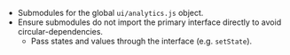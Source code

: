 - Submodules for the global `ui/analytics.js` object.
- Ensure submodules do not import the primary interface directly to avoid circular-dependencies.
  - Pass states and values through the interface (e.g. `setState`). 
